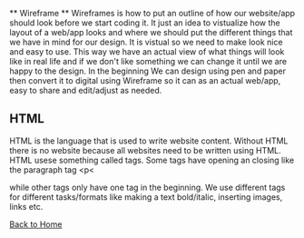 ** Wireframe **
Wireframes is how to put an outline of how our website/app should look before we start coding it.
It just an idea to vistualize how the layout of  a web/app looks and where we should put the different things that we have in mind for our design. It is vistual so we need to make look nice and easy to use. This way we have an actual view of what things will look like in real life and if we don't like something we can change it until we are happy to the design. In the beginning We can design using pen and paper then  convert it to digital using Wireframe so it can as an actual web/app, easy to share and edit/adjust as needed.

## HTML ##

HTML is the language that is used to write website content. Without HTML there is no website because all websites need to be written using HTML. HTML usese something called tags. Some tags have opening an closing like the paragraph tag <p< </p> while other tags only have one tag in the beginning. We use different tags for different tasks/formats like making a text bold/italic, inserting images, links etc.


[Back to Home](README.md)
